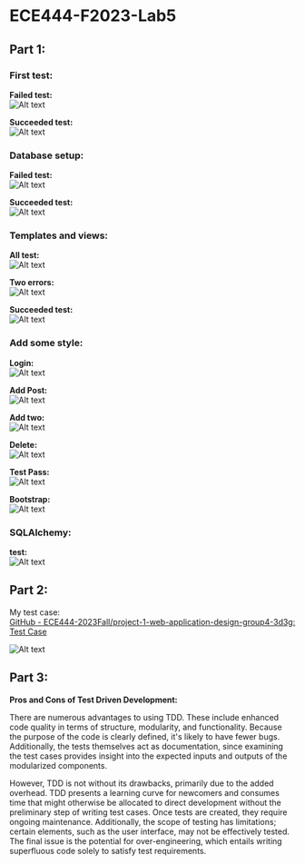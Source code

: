 # ECE444-F2023-Lab5

## Part 1:

### First test:

**Failed test:**  
![Alt text](image.png)

**Succeeded test:**  
![Alt text](image-1.png)

### Database setup:

**Failed test:**  
![Alt text](image-2.png)

**Succeeded test:**  
![Alt text](image-3.png)

### Templates and views:

**All test:**  
![Alt text](image-4.png)

**Two errors:**  
![Alt text](image-5.png)

**Succeeded test:**  
![Alt text](image-6.png)

### Add some style:

**Login:**  
![Alt text](image-7.png)

**Add Post:**  
![Alt text](image-8.png)

**Add two:**  
![Alt text](image-9.png)

**Delete:**  
![Alt text](image-10.png)

**Test Pass:**  
![Alt text](image-11.png)

**Bootstrap:**  
![Alt text](image-12.png)

### SQLAlchemy:

**test:**  
![Alt text](image-13.png)


## Part 2:

My test case:  
[GitHub - ECE444-2023Fall/project-1-web-application-design-group4-3d3g: Test Case](https://github.com/ECE444-2023Fall/project-1-web-application-design-group4-3d3g/blob/main/tests/test_app.py#L43-#L54)

![Alt text](image-14.png)


## Part 3:

**Pros and Cons of Test Driven Development:**

There are numerous advantages to using TDD. These include enhanced code quality in terms of structure, modularity, and functionality. Because the purpose of the code is clearly defined, it's likely to have fewer bugs. Additionally, the tests themselves act as documentation, since examining the test cases provides insight into the expected inputs and outputs of the modularized components.

However, TDD is not without its drawbacks, primarily due to the added overhead. TDD presents a learning curve for newcomers and consumes time that might otherwise be allocated to direct development without the preliminary step of writing test cases. Once tests are created, they require ongoing maintenance. Additionally, the scope of testing has limitations; certain elements, such as the user interface, may not be effectively tested. The final issue is the potential for over-engineering, which entails writing superfluous code solely to satisfy test requirements.
